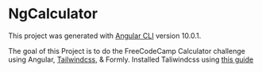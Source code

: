 # NgCalculator

This project was generated with [Angular CLI](https://github.com/angular/angular-cli) version 10.0.1.


The goal of this Project is to do the FreeCodeCamp Calculator challenge using Angular, 
[Tailwindcss](https://tailwindcss.com/), & Formly.
Installed Taliwindcss using [this guide](https://dev.to/seankerwin/angular-8-tailwind-css-guide-3m45) 
